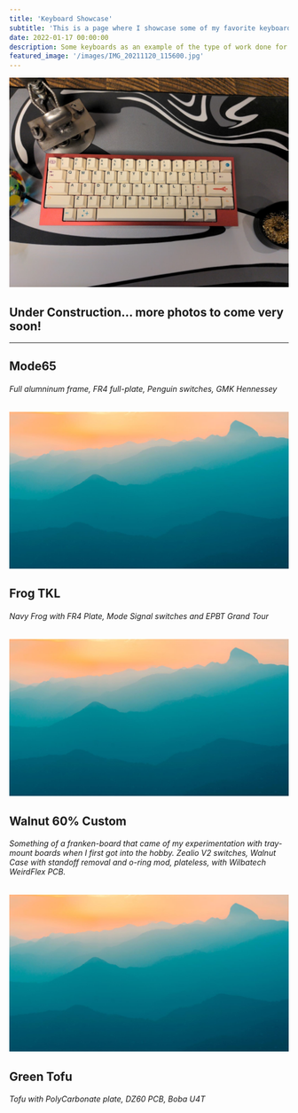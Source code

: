 ```yaml
---
title: 'Keyboard Showcase'
subtitle: 'This is a page where I showcase some of my favorite keyboard builds to give you some idea what is possible if you are new to custom keyboards.' 
date: 2022-01-17 00:00:00
description: Some keyboards as an example of the type of work done for commissions
featured_image: '/images/IMG_20211120_115600.jpg'
---
```


![](/images/IMG_20211120_115600.jpg)

## Under Construction... more photos to come very soon!

---

## Mode65
###### Full alumninum frame, FR4 full-plate, Penguin switches, GMK Hennessey

![](/images/demo/demo-landscape.jpg)

## Frog TKL
###### Navy Frog with FR4 Plate, Mode Signal switches and EPBT Grand Tour

![](/images/demo/demo-landscape.jpg)

## Walnut 60% Custom
###### Something of a franken-board that came of my experimentation with tray-mount boards when I first got into the hobby. Zealio V2 switches, Walnut Case with standoff removal and o-ring mod, plateless, with Wilbatech WeirdFlex PCB.

![](/images/demo/demo-landscape.jpg)

## Green Tofu
###### Tofu with PolyCarbonate plate, DZ60 PCB, Boba U4T